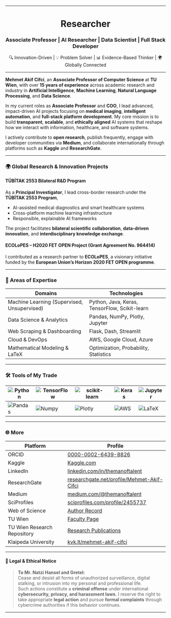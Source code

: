 

---
<h1 align="center">Researcher</h1>  
<h3 align="center">Associate Professor | AI Researcher | Data Scientist | Full Stack Developer</h3>

<p align="center">🔍 Innovation-Driven | 💡 Problem Solver | 📊 Evidence-Based Thinker | 🌍 Globally Connected</p>

---


**Mehmet Akif Cifci**, an **Associate Professor of Computer Science** at **TU Wien**, with over **15 years of experience** across academic research and industry in **Artificial Intelligence**, **Machine Learning**, **Natural Language Processing**, and **Data Science**.

In my current roles as **Associate Professor** and **COO**, I lead advanced, impact-driven AI projects focusing on **medical imaging**, **intelligent automation**, and **full-stack platform development**. My core mission is to build **transparent**, **scalable**, and **ethically aligned** AI systems that reshape how we interact with information, healthcare, and software systems.

I actively contribute to **open research**, publish frequently, engage with developer communities via **Medium**, and collaborate internationally through platforms such as **Kaggle** and **ResearchGate**.

---

### 🌍 Global Research & Innovation Projects

####  TÜBİTAK 2553 Bilateral R&D Program
As a **Principal Investigator**, I lead cross-border research under the **TÜBİTAK 2553 Program**, 
- AI-assisted medical diagnostics and smart healthcare systems
- Cross-platform machine learning infrastructure
- Responsible, explainable AI frameworks

The project facilitates **bilateral scientific collaboration**, **data-driven innovation**, and **interdisciplinary knowledge exchange**.

#### ECOLoPES – H2020 FET OPEN Project (Grant Agreement No. 964414)
I contributed as a research partner to **ECOLoPES**, a visionary initiative funded by the **European Union’s Horizon 2020 FET OPEN programme**. 

---

### 💼 Areas of Expertise

| Domains | Technologies |
|--------|--------------|
| Machine Learning (Supervised, Unsupervised) | Python, Java, Keras, TensorFlow, Scikit-learn |
| Data Science & Analytics | Pandas, NumPy, Plotly, Jupyter |
| Web Scraping & Dashboarding | Flask, Dash, Streamlit |
| Cloud & DevOps | AWS, Google Cloud, Azure |
| Mathematical Modeling & LaTeX | Optimization, Probability, Statistics |

---

### 🛠 Tools of My Trade

| ![Python](https://img.shields.io/badge/Python-FFD43B?style=for-the-badge&logo=python&logoColor=darkgreen) | ![TensorFlow](https://img.shields.io/badge/TensorFlow-FF6F00?style=for-the-badge&logo=TensorFlow&logoColor=white) | ![scikit-learn](https://img.shields.io/badge/scikit_learn-F7931E?style=for-the-badge&logo=scikit-learn&logoColor=white) | ![Keras](https://img.shields.io/badge/Keras-D00000?style=for-the-badge&logo=Keras&logoColor=white) | ![Jupyter](https://img.shields.io/badge/Jupyter-F37626.svg?&style=for-the-badge&logo=Jupyter&logoColor=white) |
|---|---|---|---|---|
| ![Pandas](https://img.shields.io/badge/Pandas-2C2D72?style=for-the-badge&logo=pandas&logoColor=white) | ![Numpy](https://img.shields.io/badge/Numpy-777BB4?style=for-the-badge&logo=numpy&logoColor=white) | ![Plotly](https://img.shields.io/badge/Plotly-239120?style=for-the-badge&logo=plotly&logoColor=white) | ![AWS](https://img.shields.io/badge/AWS-232F3E?style=for-the-badge&logo=amazon-aws&logoColor=white) | ![LaTeX](https://img.shields.io/badge/LaTeX-008080?style=for-the-badge&logo=latex&logoColor=white) |

---

### 🌐 More 

| Platform | Profile |
|---------|---------|
| ORCID | [0000-0002-6439-8826](https://orcid.org/0000-0002-6439-8826) |
| Kaggle | [Kaggle.com](https://www.kaggle.com/mehmetakifciftci) |
| LinkedIn | [linkedin.com/in/themanoftalent](https://www.linkedin.com/in/themanoftalent/) |
| ResearchGate | [researchgate.net/profile/Mehmet-Akif-Cifci](https://www.researchgate.net/profile/Mehmet-Akif-Cifci) |
| Medium | [medium.com/@themanoftalent](https://medium.com/@themanoftalent) |
| SciProfiles | [sciprofiles.com/profile/2455737](https://sciprofiles.com/profile/2455737) |
| Web of Science | [Author Record](https://www.webofscience.com/wos/author/record/1793126) |
| TU Wien | [Faculty Page](https://www.dap.tuwien.ac.at/person/oid:25266453) |
| TU Wien Research Repository | [Research Publications](https://repositum.tuwien.at/handle/20.500.12708/190443) |
| Klaipeda University | [kvk.lt/mehmet-akif-cifci](https://www.kvk.lt/asmuo/mehmet-akif-cifci/) |

---

#### 🚫 Legal & Ethical Notice

> **To Mr. Natzi Hansel and Gretel:**  
> Cease and desist all forms of unauthorized surveillance, digital stalking, or intrusion into my personal and professional life.  
> Such actions constitute a **criminal offense** under international **cybersecurity, privacy, and harassment laws**. I reserve the right to take appropriate **legal action** and pursue **formal complaints** through cybercrime authorities if this behavior continues.

---
